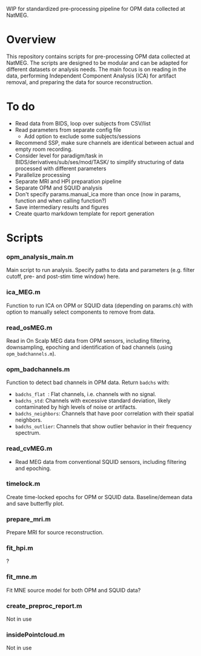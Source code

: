 
WIP for standardized pre-processing pipeline for OPM data collected at NatMEG.

# Overview
This repository contains scripts for pre-processing OPM data collected at NatMEG. The scripts are designed to be modular and can be adapted for different datasets or analysis needs. The main focus is on reading in the data, performing Independent Component Analysis (ICA) for artifact removal, and preparing the data for source reconstruction.

# To do
- Read data from BIDS, loop over subjects from CSV/list
- Read parameters from separate config file
    - Add option to exclude some subjects/sessions
- Recommend SSP, make sure channels are identical between actual and empty room recording.
- Consider level for paradigm/task in BIDS/derivatives/sub/ses/mod/TASK/ to simplify structuring of data processed with different parameters
- Parallelize processing
- Separate MRI and HPI preparation pipeline
- Separate OPM and SQUID analysis
- Don't specify params.manual_ica more than once (now in params, function and when calling function?)
- Save intermediary results and figures
- Create quarto markdown template for report generation

# Scripts
### opm_analysis_main.m
Main script to run analysis. Specify paths to data and parameters (e.g. filter cutoff, pre- and post-stim time window) here.

### ica_MEG.m
Function to run ICA on OPM or SQUID data (depending on params.ch) with option to manually select components to remove from data.

### read_osMEG.m
Read in On Scalp MEG data from OPM sensors, including filtering, downsampling, epoching and identification of bad channels (using `opm_badchannels.m`).

### opm_badchannels.m
Function to detect bad channels in OPM data. Return `badchs` with:
- `badchs_flat `: Flat channels, i.e. channels with no signal.
- `badchs_std`: Channels with excessive standard deviation, likely contaminated by high levels of noise or artifacts.
- `badchs_neighbors`: Channels that have poor correlation with their spatial neighbors.
- `badchs_outlier`: Channels that show outlier behavior in their frequency spectrum.

### read_cvMEG.m
- Read MEG data from conventional SQUID sensors, including filtering and epoching.

### timelock.m
Create time-locked epochs for OPM or SQUID data. Baseline/demean data and save butterfly plot.

### prepare_mri.m
Prepare MRI for source reconstruction.

### fit_hpi.m
?

### fit_mne.m
Fit MNE source model for both OPM and SQUID data?

### create_preproc_report.m
Not in use

### insidePointcloud.m
Not in use 
